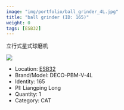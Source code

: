 ```yaml
---
image: "img/portfolio/ball_grinder_4L.jpg"
title: "ball grinder (ID: 165)"
weight: 0
tags: [ESB32]
---
```


立行式星式球磨机

<!--more-->

![](../../img/portfolio/ball_grinder_4L.jpg)

- Location: [ESB32](../../tags/ESB32)
- Brand/Model: DECO-PBM-V-4L
- Identity: 165
- PI: Liangping Long
- Quantity: 1
- Category: CAT






